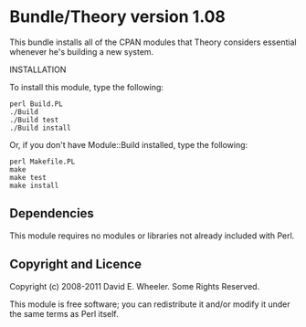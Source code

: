 Bundle/Theory version 1.08
==========================

This bundle installs all of the CPAN modules that Theory considers essential
whenever he's building a new system.

INSTALLATION

To install this module, type the following:

    perl Build.PL
    ./Build
    ./Build test
    ./Build install

Or, if you don't have Module::Build installed, type the following:

    perl Makefile.PL
    make
    make test
    make install

Dependencies
------------

This module requires no modules or libraries not already included with Perl.

Copyright and Licence
---------------------

Copyright (c) 2008-2011 David E. Wheeler. Some Rights Reserved.

This module is free software; you can redistribute it and/or modify it under
the same terms as Perl itself.
